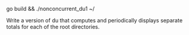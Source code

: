 go build && ./nonconcurrent_du1  ~/



Write a version of du that computes and periodically displays separate totals for each of the root directories.
